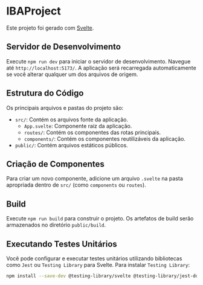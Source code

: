 # IBAProject

Este projeto foi gerado com [Svelte](https://svelte.dev).

## Servidor de Desenvolvimento

Execute `npm run dev` para iniciar o servidor de desenvolvimento. Navegue até `http://localhost:5173/`. A aplicação será recarregada automaticamente se você alterar qualquer um dos arquivos de origem.

## Estrutura do Código

Os principais arquivos e pastas do projeto são:
- `src/`: Contém os arquivos fonte da aplicação.
  - `App.svelte`: Componente raiz da aplicação.
  - `routes/`: Contém os componentes das rotas principais.
  - `components/`: Contém os componentes reutilizáveis da aplicação.
- `public/`: Contém arquivos estáticos públicos.

## Criação de Componentes

Para criar um novo componente, adicione um arquivo `.svelte` na pasta apropriada dentro de `src/` (como `components` ou `routes`).

## Build

Execute `npm run build` para construir o projeto. Os artefatos de build serão armazenados no diretório `public/build`.

## Executando Testes Unitários

Você pode configurar e executar testes unitários utilizando bibliotecas como `Jest` ou `Testing Library` para Svelte. Para instalar `Testing Library`:

```sh
npm install --save-dev @testing-library/svelte @testing-library/jest-dom
